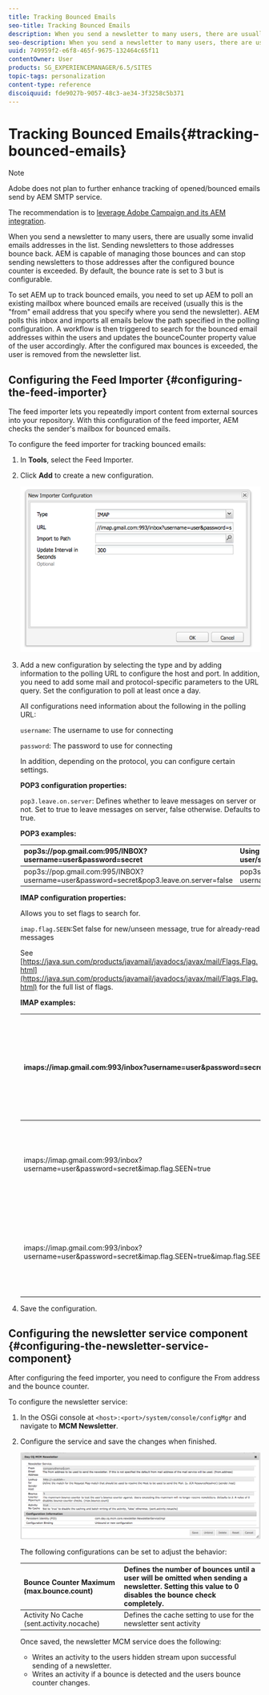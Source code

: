 ```yaml
---
title: Tracking Bounced Emails
seo-title: Tracking Bounced Emails
description: When you send a newsletter to many users, there are usually some invalid emails addresses in the list. Sending newsletters to those addresses bounce back. AEM is capable of managing those bounces and can stop sending newsletters to those addresses after the configured bounce counter is exceeded.
seo-description: When you send a newsletter to many users, there are usually some invalid emails addresses in the list. Sending newsletters to those addresses bounce back. AEM is capable of managing those bounces and can stop sending newsletters to those addresses after the configured bounce counter is exceeded.
uuid: 749959f2-e6f8-465f-9675-132464c65f11
contentOwner: User
products: SG_EXPERIENCEMANAGER/6.5/SITES
topic-tags: personalization
content-type: reference
discoiquuid: fde9027b-9057-48c3-ae34-3f3258c5b371
---
```


# Tracking Bounced Emails{#tracking-bounced-emails}

>[!NOTE]
>
>Adobe does not plan to further enhance tracking of opened/bounced emails send by AEM SMTP service.
>
>The recommendation is to [leverage Adobe Campaign and its AEM integration](/help/sites-administering/campaign.md).

When you send a newsletter to many users, there are usually some invalid emails addresses in the list. Sending newsletters to those addresses bounce back. AEM is capable of managing those bounces and can stop sending newsletters to those addresses after the configured bounce counter is exceeded. By default, the bounce rate is set to 3 but is configurable.

To set AEM up to track bounced emails, you need to set up AEM to poll an existing mailbox where bounced emails are received (usually this is the "from" email address that you specify where you send the newsletter). AEM polls this inbox and imports all emails below the path specified in the polling configuration. A workflow is then triggered to search for the bounced email addresses within the users and updates the bounceCounter property value of the user accordingly. After the configured max bounces is exceeded, the user is removed from the newsletter list.

## Configuring the Feed Importer {#configuring-the-feed-importer}

The feed importer lets you repeatedly import content from external sources into your repository. With this configuration of the feed importer, AEM checks the sender's mailbox for bounced emails.

To configure the feed importer for tracking bounced emails:

1. In **Tools**, select the Feed Importer.

1. Click **Add** to create a new configuration.

   ![chlimage_1](assets/chlimage_1a.png)

1. Add a new configuration by selecting the type and by adding information to the polling URL to configure the host and port. In addition, you need to add some mail and protocol-specific parameters to the URL query. Set the configuration to poll at least once a day.

   All configurations need information about the following in the polling URL:

   `username`: The username to use for connecting

   `password`: The password to use for connecting

   In addition, depending on the protocol, you can configure certain settings.

   **POP3 configuration properties:**

   `pop3.leave.on.server`: Defines whether to leave messages on server or not. Set to true to leave messages on server, false otherwise. Defaults to true.

   **POP3 examples:**

   | pop3s://pop.gmail.com:995/INBOX?username=user&password=secret |Using pop3 over SSL to connect to GMail on port 995 with user/secret, leaving messages on server by default |
   |---|---|
   | pop3s://pop.gmail.com:995/INBOX?username=user&password=secret&pop3.leave.on.server=false |pop3s://pop.gmail.com:995/INBOX?username=user&password=secret&pop3.leave.on.server=false |

   **IMAP configuration properties:**

   Allows you to set flags to search for.

   `imap.flag.SEEN`:Set false for new/unseen message, true for already-read messages

   See [https://java.sun.com/products/javamail/javadocs/javax/mail/Flags.Flag.html](https://java.sun.com/products/javamail/javadocs/javax/mail/Flags.Flag.html) for the full list of flags.

   **IMAP examples:**

   | imaps://imap.gmail.com:993/inbox?username=user&password=secret |Using IMAP over SSL to connect to GMail on port 993 with user/secret. Getting new messages only by default. |
   |---|---|
   | imaps://imap.gmail.com:993/inbox?username=user&password=secret&imap.flag.SEEN=true |Using IMAP over SSL to connect to GMail 993 with user/secret, only getting already seen message. |
   | imaps://imap.gmail.com:993/inbox?username=user&password=secret&imap.flag.SEEN=true&imap.flag.SEEN=false |Using IMAP over SSL to connect to GMail 993 with user/secret, getting already read OR new messages. |

1. Save the configuration.

## Configuring the newsletter service component {#configuring-the-newsletter-service-component}

After configuring the feed importer, you need to configure the From address and the bounce counter.

To configure the newsletter service:

1. In the OSGi console at `<host>:<port>/system/console/configMgr` and navigate to **MCM Newsletter**.

1. Configure the service and save the changes when finished.

   ![chlimage_1-1](assets/chlimage_1-1a.png)

   The following configurations can be set to adjust the behavior:

   | Bounce Counter Maximum (max.bounce.count) |Defines the number of bounces until a user will be omitted when sending a newsletter. Setting this value to 0 disables the bounce check completely. |
   |---|---|
   | Activity No Cache (sent.activity.nocache) |Defines the cache setting to use for the newsletter sent activity |

   Once saved, the newsletter MCM service does the following:

    * Writes an activity to the users hidden stream upon successful sending of a newsletter.
    * Writes an activity if a bounce is detected and the users bounce counter changes.

